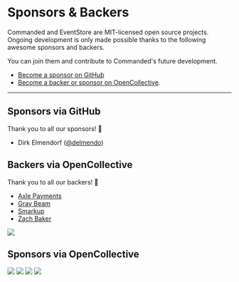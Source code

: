 # Sponsors & Backers

Commanded and EventStore are MIT-licensed open source projects. Ongoing development is only made possible thanks to the following awesome sponsors and backers. 

You can join them and contribute to Commanded's future development.

- [Become a sponsor on GitHub](https://github.com/sponsors/slashdotdash)
- [Become a backer or sponsor on OpenCollective](https://opencollective.com/commanded).

---

## Sponsors via GitHub

Thank you to all our sponsors! 🙏

- Dirk Elmendorf ([@delmendo](https://github.com/delmendo))

## Backers via OpenCollective

Thank you to all our backers! 🙏

- [Axle Payments](https://www.axlepayments.com/)
- [Gray Beam](https://twitter.com/graybeamcode)
- [Smarkup](https://smarkup.com/)
- [Zach Baker](https://opencollective.com/zach-baker)

<a href="https://opencollective.com/commanded#backers" target="_blank"><img src="https://opencollective.com/commanded/tiers/backers.svg?width=890"></a>

## Sponsors via OpenCollective

<a href="https://opencollective.com/commanded#backers" target="_blank"><img src="https://opencollective.com/commanded/tiers/bronze-sponsors.svg?width=890"></a> <a href="https://opencollective.com/commanded#backers" target="_blank"><img src="https://opencollective.com/commanded/tiers/silver-sponsors.svg?width=890&button=false"></a> <a href="https://opencollective.com/commanded#backers" target="_blank"><img src="https://opencollective.com/commanded/tiers/gold-sponsors.svg?width=890&button=false"></a> <a href="https://opencollective.com/commanded#backers" target="_blank"><img src="https://opencollective.com/commanded/tiers/platinum-sponsors.svg?width=890&button=false"></a>
